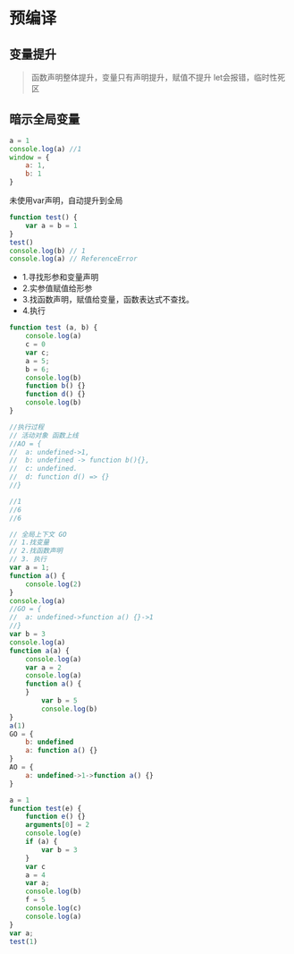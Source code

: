 # 预编译
## 变量提升
> 函数声明整体提升，变量只有声明提升，赋值不提升
> let会报错，临时性死区

## 暗示全局变量
```js
a = 1
console.log(a) //1
window = {
	a: 1,
	b: 1
}
```
未使用var声明，自动提升到全局
```js
function test() {
	var a = b = 1
}
test()
console.log(b) // 1
console.log(a) // ReferenceError
```
* 1.寻找形参和变量声明
* 2.实参值赋值给形参
* 3.找函数声明，赋值给变量，函数表达式不查找。
* 4.执行
```js
function test (a, b) {
	console.log(a)
	c = 0
	var c;
	a = 5;
	b = 6;
	console.log(b)
	function b() {}
	function d() {}
	console.log(b) 
}

//执行过程
// 活动对象 函数上线
//AO = { 
//	a: undefined->1,
//	b: undefined -> function b(){},
// 	c: undefined.
// 	d: function d() => {}
//}

//1
//6
//6
```
```js
// 全局上下文 GO
// 1.找变量
// 2.找函数声明
// 3. 执行
var a = 1;
function a() {
	console.log(2)
}
console.log(a)
//GO = {
//	a: undefined->function a() {}->1
//}
var b = 3
console.log(a)
function a(a) {
	console.log(a)
	var a = 2
	console.log(a)
	function a() {
	}
		var b = 5
		console.log(b)
}
a(1)
GO = {
	b: undefined
	a: function a() {}
}
AO = {
	a: undefined->1->function a() {}
}
```

```js
a = 1
function test(e) {
	function e() {}
	arguments[0] = 2
	console.log(e)
	if (a) {
		var b = 3
	}
	var c
	a = 4
	var a;
	console.log(b)
	f = 5
	console.log(c)
	console.log(a)
}
var a;
test(1)
```